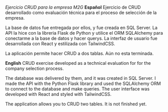 *Ejercicio CRUD para la empresa M2G*
**Español**
Ejercicio de CRUD desarrollado como evaluación técnica para el proceso de selección de la empresa.

La base de datos fue entregada por ellos, y fue creada en SQL Server.
La API la hice con la libreria Flask de Python y utilice el ORM SQLAlchemy para conectarme a la base de datos y hacer querys.
La interfaz de usuario fue desarrollada con React y estilizada con TailwindCSS.

La aplicación permite hacer CRUD a dos tablas. Aún no esta terminada.

**English**
CRUD exercise developed  as a technical evaluation for for the company selection process.

The database was delivered by them, and it was created in SQL Server.
I made the API with the Python Flask library and used the SQLAlchemy ORM to connect to the database and make queries.
The user interface was developed with React and styled with TailwindCSS.

The application allows you to CRUD two tables. It is not finished yet.